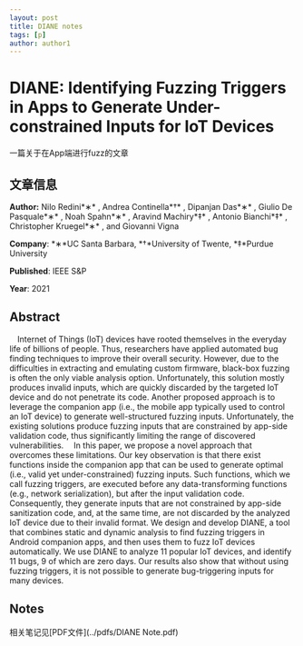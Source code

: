 ```yaml
---
layout: post
title: DIANE notes
tags: [p]
author: author1
---
```


# DIANE: Identifying Fuzzing Triggers in Apps to Generate Under-constrained Inputs for IoT Devices

一篇关于在App端进行fuzz的文章



## 文章信息

**Author:** Nilo Redini*∗* , Andrea Continella*†* , Dipanjan Das*∗* , Giulio De Pasquale*∗* , Noah Spahn*∗* , Aravind Machiry*‡* , Antonio Bianchi*‡* , Christopher Kruegel*∗* , and Giovanni Vigna

**Company**: *∗*UC Santa Barbara,  *†*University of Twente,  *‡*Purdue University

**Published**: IEEE S&P

**Year**: 2021



## Abstract

&emsp;Internet of Things (IoT) devices have rooted themselves in the everyday life of billions of people. Thus, researchers have applied automated bug finding techniques to improve their overall security. However, due to the difficulties in extracting and emulating custom firmware, black-box fuzzing is often the only viable analysis option. Unfortunately, this solution mostly produces invalid inputs, which are quickly discarded by the targeted IoT device and do not penetrate its code. Another proposed approach is to leverage the companion app (i.e., the mobile app typically used to control an IoT device) to generate well-structured fuzzing inputs. Unfortunately, the existing solutions produce fuzzing inputs that are constrained by app-side validation code, thus significantly limiting the range of discovered vulnerabilities.
&emsp;In this paper, we propose a novel approach that overcomes these limitations. Our key observation is that there exist functions inside the companion app that can be used to generate optimal (i.e., valid yet under-constrained) fuzzing inputs. Such functions, which we call fuzzing triggers, are executed before any data-transforming functions (e.g., network serialization), but after the input validation code. Consequently, they generate inputs that are not constrained by app-side sanitization code, and, at the same time, are not discarded by the analyzed IoT device due to their invalid format. We design and develop DIANE, a tool that combines static and dynamic analysis to find fuzzing triggers in Android companion apps, and then uses them to fuzz IoT devices automatically. We use DIANE to analyze 11 popular IoT devices, and identify 11 bugs, 9 of which are zero days. Our results also show that without using fuzzing triggers, it is not possible to generate bug-triggering inputs for many devices.



## Notes

相关笔记见[PDF文件](../pdfs/DIANE Note.pdf)




